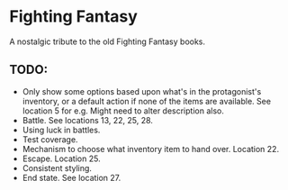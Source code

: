 ﻿# Fighting Fantasy

A nostalgic tribute to the old Fighting Fantasy books.

## TODO:

- Only show some options based upon what's in the protagonist's inventory, or a default action if none of the items are available. See location 5 for e.g. Might need to alter description also.
- Battle. See locations 13, 22, 25, 28.
- Using luck in battles.
- Test coverage.
- Mechanism to choose what inventory item to hand over. Location 22.
- Escape. Location 25.
- Consistent styling.
- End state. See location 27.